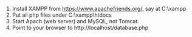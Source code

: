 1. Install XAMPP from https://www.apachefriends.org/, say at C:\xampp
2. Put all php files under C:\xampp\htdocs
3. Start Apach (web server) and MySQL, not Tomcat.
4. Point to your browser to http://localhost/database.php
